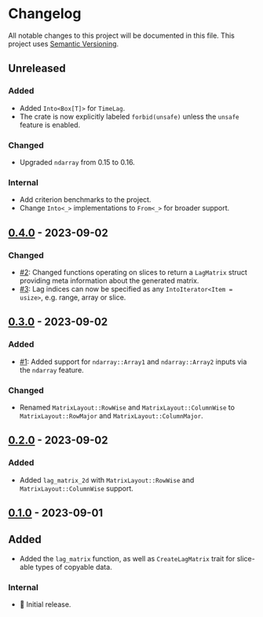 # Changelog

All notable changes to this project will be documented in this file.
This project uses [Semantic Versioning](https://semver.org/spec/v2.0.0.html).

## Unreleased

### Added

- Added `Into<Box[T]>` for `TimeLag`.
- The crate is now explicitly labeled `forbid(unsafe)` unless the `unsafe` feature is enabled.

### Changed

- Upgraded `ndarray` from 0.15 to 0.16.

### Internal

- Add criterion benchmarks to the project.
- Change `Into<_>` implementations to `From<_>` for broader support.

## [0.4.0] - 2023-09-02

### Changed

- [#2](https://github.com/sunsided/timelag-rs/pull/2):
  Changed functions operating on slices to return a `LagMatrix` struct
  providing meta information about the generated matrix.
- [#3](https://github.com/sunsided/timelag-rs/pull/3):
  Lag indices can now be specified as any `IntoIterator<Item = usize>`, e.g. range, array or slice.

## [0.3.0] - 2023-09-02

### Added

- [#1](https://github.com/sunsided/timelag-rs/pull/1):
  Added support for `ndarray::Array1` and `ndarray::Array2` inputs via the `ndarray` feature.

### Changed

- Renamed `MatrixLayout::RowWise` and `MatrixLayout::ColumnWise` to
  `MatrixLayout::RowMajor` and `MatrixLayout::ColumnMajor`.

## [0.2.0] - 2023-09-02

### Added

- Added `lag_matrix_2d` with `MatrixLayout::RowWise` and `MatrixLayout::ColumnWise` support.

## [0.1.0] - 2023-09-01

## Added

- Added the `lag_matrix` function, as well as `CreateLagMatrix` trait for slice-able types of copyable data.

### Internal

- 🎉 Initial release.

[0.4.0]: https://github.com/sunsided/timelag-rs/releases/tag/0.4.0

[0.3.0]: https://github.com/sunsided/timelag-rs/releases/tag/0.3.0

[0.2.0]: https://github.com/sunsided/timelag-rs/releases/tag/0.2.0

[0.1.0]: https://github.com/sunsided/timelag-rs/releases/tag/0.1.0

